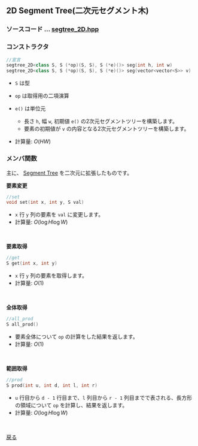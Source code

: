 ## 2D Segment Tree(二次元セグメント木)
### ソースコード $...$ <a href = "segtree_2D.hpp">segtree_2D.hpp</a>
### コンストラクタ
```cpp
//宣言
segtree_2D<class S, S (*op)(S, S), S (*e)()> seg(int h, int w)
segtree_2D<class S, S (*op)(S, S), S (*e)()> seg(vector<vector<S>> v)
```
- `S` は型
- `op` は取得用の二項演算
- `e()` は単位元
  - 長さ `h`, 幅 `w`, 初期値 `e()` の2次元セグメントツリーを構築します。
  - 要素の初期値が `v` の内容となる2次元セグメントツリーを構築します。

- 計算量: $O(HW)$


### メンバ関数
主に、 <a href = "segtree.md">Segment Tree</a> を二次元に拡張したものです。

**要素変更**
```cpp
//set
void set(int x, int y, S val)
```
  - `x` 行 `y` 列の要素を `val` に変更します。
  - 計算量: $O(\log H \log W)$
<br>

**要素取得**
```cpp
//get
S get(int x, int y)
```
  - `x` 行 `y` 列の要素を取得します。
  - 計算量: $O(1)$
<br>

**全体取得**
```cpp
//all_prod
S all_prod()
```
  - 要素全体について `op` の計算をした結果を返します。
  - 計算量: $O(1)$
<br>

**範囲取得**
```cpp
//prod
S prod(int u, int d, int l, int r)
```
  - `u` 行目から `d - 1` 行目まで、`l` 列目から `r - 1` 列目までで表される、長方形の領域について `op` を計算し、結果を返します。
  - 計算量: $O(\log H \log W)$
<br>

<a href = "https://github.com/tomo-224/klib/blob/main/type/structure.md">戻る</a>
